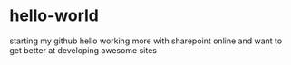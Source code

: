 # hello-world
starting my github hello
working more with sharepoint online and want to get better at developing awesome sites
